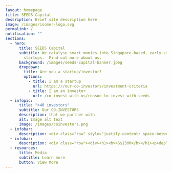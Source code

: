 ```yaml
---
layout: homepage
title: SEEDS Capital
description: Brief site description here
image: /images/isomer-logo.svg
permalink: /
notification: ""
sections:
  - hero:
      title: SEEDS Capital
      subtitle: We catalyse smart monies into Singapore-based, early-stage technology
        startups.  Find out more about us.
      background: /images/seeds-capital-banner.jpeg
      dropdown:
        title: Are you a startup/investor?
        options:
          - title: I am a startup
            url: https:///our-co-investors/investment-criteria
          - title: I am an investor
            url: /co-invest-with-us/reason-to-invest-with-seeds
  - infopic:
      title: ">40 investors"
      subtitle: Our CO-INVESTORS
      description: that we partner with
      alt: Image alt text
      image: /images/coinvestors.png
  - infobar:
      description: <div class="row" style="justify-content: space-between"><div><h1><b>>S$130M</b></h1><p>deployed over 2019 - 2021</p></div><div><h1>><b>350</b></h1><p>portfolio companies over 2019 - 2021</p></div><div><h1><b>>40</b></h1><p>institutional investors over 2019 - 2021</p></div></div>
  - infobar:
      description: <div class="row"><div><h1><b>>S$130M</b></h1><p>deployed over 2019 - 2021</p></div><div><h1>><b>350</b></h1><p>portfolio companies over 2019 - 2021</p></div><div><h1><b>>40</b></h1><p>institutional investors over 2019 - 2021</p></div></div>
  - resources:
      title: Media
      subtitle: Learn more
      button: View More
---
```

